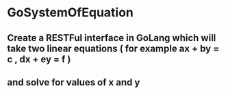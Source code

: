 # GoSystemOfEquation
## Create a RESTFul interface in GoLang which will take two linear equations ( for example ax + by = c , dx + ey = f ) 
## and solve for values of x and y
